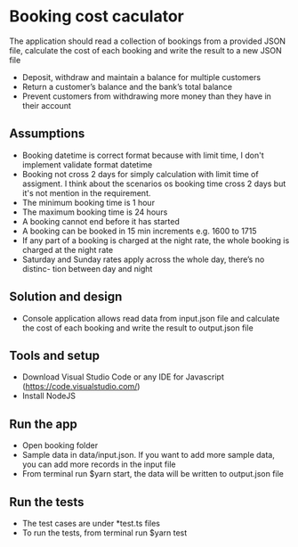 # Booking cost caculator

The application should read a collection of bookings from a provided JSON
file, calculate the cost of each booking and write the result to a new  JSON file

- Deposit, withdraw and maintain a balance for multiple customers
- Return a customer’s balance and the bank’s total balance
- Prevent customers from withdrawing more money than they have in their account

## Assumptions
-  Booking datetime is correct format because with limit time, I don't implement validate format datetime
- Booking not cross 2 days for simply calculation with limit time of assigment. I think about the scenarios os booking time cross 2 days but it's not mention in the requirement.
-  The minimum booking time is 1 hour
-  The maximum booking time is 24 hours
-  A booking cannot end before it has started
- A booking can be booked in 15 min increments e.g. 1600 to 1715
- If any part of a booking is charged at the night rate, the whole booking is charged at the night rate
- Saturday and Sunday rates apply across the whole day, there’s no distinc-
tion between day and night

## Solution and design
- Console application allows read data from input.json file and calculate the cost of each booking and write the result to output.json file

## Tools and setup

- Download Visual Studio Code or any IDE for Javascript (https://code.visualstudio.com/)
- Install NodeJS

## Run the app
- Open booking folder
- Sample data in data/input.json. If you want to add more sample data, you can add more records in the input file
- From terminal run $yarn start, the data will be written to output.json file

## Run the tests
- The test cases are under *test.ts files
- To run the tests, from terminal run $yarn test

